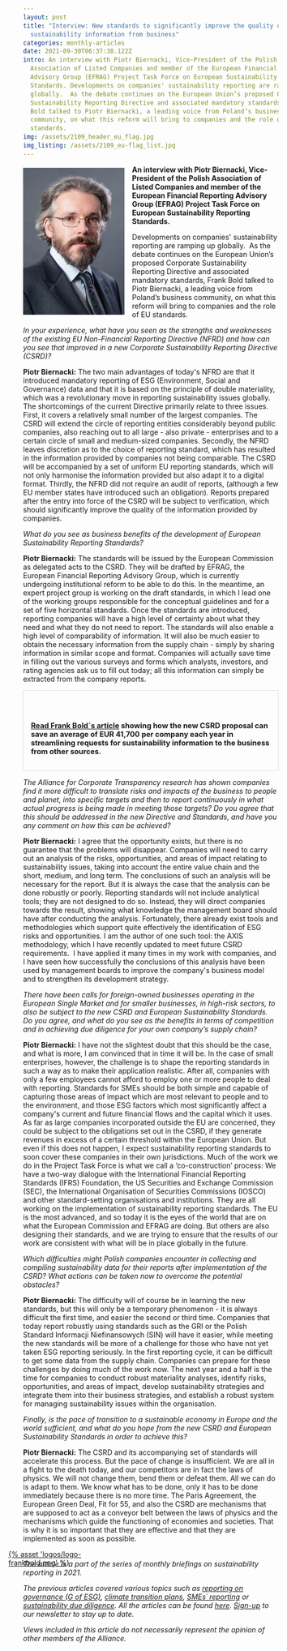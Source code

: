 ```yaml
---
layout: post
title: "Interview: New standards to significantly improve the quality of
  sustainability information from business"
categories: monthly-articles
date: 2021-09-30T06:37:38.122Z
intro: An interview with Piotr Biernacki, Vice-President of the Polish
  Association of Listed Companies and member of the European Financial Reporting
  Advisory Group (EFRAG) Project Task Force on European Sustainability Reporting
  Standards. Developments on companies' sustainability reporting are ramping up
  globally.  As the debate continues on the European Union’s proposed Corporate
  Sustainability Reporting Directive and associated mandatory standards, Frank
  Bold talked to Piotr Biernacki, a leading voice from Poland’s business
  community, on what this reform will bring to companies and the role of EU
  standards.
img: /assets/2109_header_eu_flag.jpg
img_listing: /assets/2109_eu-flag_list.jpg
---
```

<img src="/assets/2109_piotrbiernacki.jpg" style="float: left;width: 200px;height: 290px;padding-right: 15px; padding-bottom: 10px; margin-top: 5px;" alt="Isabel Acevedo from A&amp;B Innovative Solutions, a Spanish SME supplying biotech products for cleaning and maintenance" title="Isabel Acevedo from A&amp;B Innovative Solutions, a Spanish SME supplying biotech products for cleaning and maintenance" />

**An interview with Piotr Biernacki, Vice-President of the Polish Association of Listed Companies and member of the European Financial Reporting Advisory Group (EFRAG) Project Task Force on European Sustainability Reporting Standards.**

Developments on companies' sustainability reporting are ramping up globally.  As the debate continues on the European Union’s proposed Corporate Sustainability Reporting Directive and associated mandatory standards, Frank Bold talked to Piotr Biernacki, a leading voice from Poland’s business community, on what this reform will bring to companies and the role of EU standards.

*In your experience, what have you seen as the strengths and weaknesses of the existing EU Non-Financial Reporting Directive (NFRD) and how can you see that improved in a new Corporate Sustainability Reporting Directive (CSRD)?*

**Piotr Biernacki:** The two main advantages of today's NFRD are that it introduced mandatory reporting of ESG (Environment, Social and Governance) data and that it is based on the principle of double materiality, which was a revolutionary move in reporting sustainability issues globally. The shortcomings of the current Directive primarily relate to three issues. First, it covers a relatively small number of the largest companies. The CSRD will extend the circle of reporting entities considerably beyond public companies, also reaching out to all large - also private - enterprises and to a certain circle of small and medium-sized companies. Secondly, the NFRD leaves discretion as to the choice of reporting standard, which has resulted in the information provided by companies not being comparable. The CSRD will be accompanied by a set of uniform EU reporting standards, which will not only harmonise the information provided but also adapt it to a digital format. Thirdly, the NFRD did not require an audit of reports, (although a few EU member states have introduced such an obligation). Reports prepared after the entry into force of the CSRD will be subject to verification, which should significantly improve the quality of the information provided by companies.

*What do you see as business benefits of the development of European Sustainability Reporting Standards?*

**Piotr Biernacki:** The standards will be issued by the European Commission as delegated acts to the CSRD. They will be drafted by EFRAG, the European Financial Reporting Advisory Group, which is currently undergoing institutional reform to be able to do this. In the meantime, an expert project group is working on the draft standards, in which I lead one of the working groups responsible for the conceptual guidelines and for a set of five horizontal standards. Once the standards are introduced, reporting companies will have a high level of certainty about what they need and what they do not need to report. The standards will also enable a high level of comparability of information. It will also be much easier to obtain the necessary information from the supply chain - simply by sharing information in similar scope and format. Companies will actually save time in filling out the various surveys and forms which analysts, investors, and rating agencies ask us to fill out today; all this information can simply be extracted from the company reports.

<div style="border: 1px solid #DFDFDF; padding: 1em; font-size: .9rem;">

 <p style="font-weight: bold;"><a href="https://www.allianceforcorporatetransparency.org/news/the-business-case-is-won-how-the-benefits-of-mandatory-sustainability-reporting-by-business-really-do-outweigh-the-costs-part-one.html">Read Frank Bold´s article</a> showing how the new CSRD proposal can save an average of EUR 41,700 per company each year in streamlining requests for sustainability information to the business from other sources.</p>

</div>

*The Alliance for Corporate Transparency research has shown companies find it more difficult to translate risks and impacts of the business to people and planet, into specific targets and then to report continuously in what actual progress is being made in meeting those targets? Do you agree that this should be addressed in the new Directive and Standards, and have you any comment on how this can be achieved?*

**Piotr Biernacki:** I agree that the opportunity exists, but there is no guarantee that the problems will disappear. Companies will need to carry out an analysis of the risks, opportunities, and areas of impact relating to sustainability issues, taking into account the entire value chain and the short, medium, and long term. The conclusions of such an analysis will be necessary for the report. But it is always the case that the analysis can be done robustly or poorly. Reporting standards will not include analytical tools; they are not designed to do so. Instead, they will direct companies towards the result, showing what knowledge the management board should have after conducting the analysis. Fortunately, there already exist tools and methodologies which support quite effectively the identification of ESG risks and opportunities. I am the author of one such tool: the AXIS methodology, which I have recently updated to meet future CSRD requirements.  I have applied it many times in my work with companies, and I have seen how successfully the conclusions of this analysis have been used by management boards to improve the company's business model and to strengthen its development strategy.

*There have been calls for foreign-owned businesses operating in the European Single Market and for smaller businesses, in high-risk sectors, to also be subject to the new CSRD and European Sustainability Standards. Do you agree, and what do you see as the benefits in terms of competition and in achieving due diligence for your own company’s supply chain?*

**Piotr Biernacki:** I have not the slightest doubt that this should be the case, and what is more, I am convinced that in time it will be. In the case of small enterprises, however, the challenge is to shape the reporting standards in such a way as to make their application realistic. After all, companies with only a few employees cannot afford to employ one or more people to deal with reporting. Standards for SMEs should be both simple and capable of capturing those areas of impact which are most relevant to people and to the environment, and those ESG factors which most significantly affect a company's current and future financial flows and the capital which it uses. As far as large companies incorporated outside the EU are concerned, they could be subject to the obligations set out in the CSRD, if they generate revenues in excess of a certain threshold within the European Union. But even if this does not happen, I expect sustainability reporting standards to soon cover these companies in their own jurisdictions. Much of the work we do in the Project Task Force is what we call a ‘co-construction’ process: We have a two-way dialogue with the International Financial Reporting Standards (IFRS) Foundation, the US Securities and Exchange Commission (SEC), the International Organisation of Securities Commissions (IOSCO) and other standard-setting organisations and institutions. They are all working on the implementation of sustainability reporting standards. The EU is the most advanced, and so today it is the eyes of the world that are on what the European Commission and EFRAG are doing. But others are also designing their standards, and we are trying to ensure that the results of our work are consistent with what will be in place globally in the future.

*Which difficulties might Polish companies encounter in collecting and compiling sustainability data for their reports after implementation of the CSRD? What actions can be taken now to overcome the potential obstacles?*  

**Piotr Biernacki:** The difficulty will of course be in learning the new standards, but this will only be a temporary phenomenon - it is always difficult the first time, and easier the second or third time. Companies that today report robustly using standards such as the GRI or the Polish Standard Informacji Niefinansowych (SIN) will have it easier, while meeting the new standards will be more of a challenge for those who have not yet taken ESG reporting seriously. In the first reporting cycle, it can be difficult to get some data from the supply chain. Companies can prepare for these challenges by doing much of the work now. The next year and a half is the time for companies to conduct robust materiality analyses, identify risks, opportunities, and areas of impact, develop sustainability strategies and integrate them into their business strategies, and establish a robust system for managing sustainability issues within the organisation.     

*Finally, is the pace of transition to a sustainable economy in Europe and the world sufficient, and what do you hope from the new CSRD and European Sustainability Standards in order to achieve this?*

**Piotr Biernacki:** The CSRD and its accompanying set of standards will accelerate this process. But the pace of change is insufficient. We are all in a fight to the death today, and our competitors are in fact the laws of physics. We will not change them, bend them or defeat them. All we can do is adapt to them. We know what has to be done, only it has to be done immediately because there is no more time. The Paris Agreement, the European Green Deal, Fit for 55, and also the CSRD are mechanisms that are supposed to act as a conveyor belt between the laws of physics and the mechanisms which guide the functioning of economies and societies. That is why it is so important that they are effective and that they are implemented as soon as possible.      

<a href="https://en.frankbold.org/" style="
max-width: 200px;
display: block;
margin-left: -29px;
margin-bottom: -29px;">{% asset 'logos/logo-frankbold.png' %}</a>

*The article is a part of the series of monthly briefings on sustainability reporting in 2021.* [](https://purposeofcorporation.us10.list-manage.com/subscribe?u=66bafd0ef0d33f5bf8fbe1e87&id=113ab4bd34)

*The previous articles covered various topics such as [reporting on governance (G of ESG)](https://www.allianceforcorporatetransparency.org/news/what-needs-to-be-reported-on-governance-of-esg.html), [climate transition plans](https://www.allianceforcorporatetransparency.org/news/climate-transition-plans-how-eu-standards-can-help-companies-to-focus-on-the-right-data.html), [SMEs´ reporting](https://www.allianceforcorporatetransparency.org/news/smes-and-the-future-of-european-sustainability-reporting-rules-small-businesses-deserve-to-get-clarity-to-address-the-sustainability-challenge.html) or [sustainability due diligence](https://www.allianceforcorporatetransparency.org/news/sustainability-due-diligence-what-it-means-for-companies-and-how-eu-sustainability-standards-can-help.html). All the articles can be found [here](https://www.allianceforcorporatetransparency.org/news/categories/#monthly-articles). [Sign-up](https://purposeofcorporation.us10.list-manage.com/subscribe?u=66bafd0ef0d33f5bf8fbe1e87&id=113ab4bd34) to our newsletter to stay up to date.*  

*Views included in this article do not necessarily represent the opinion of other members of the Alliance.*